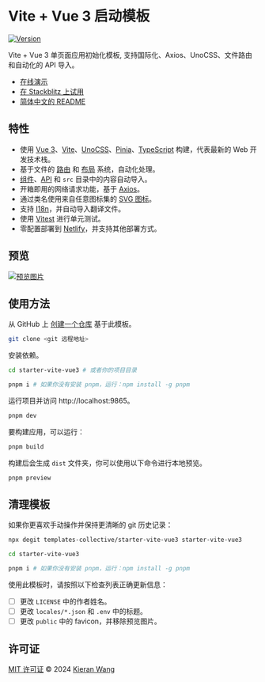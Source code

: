 # Vite + Vue 3 启动模板

[![Version](https://img.shields.io/github/v/release/templates-collective/starter-vite-vue3?style=flat&label=%20&color=%230d0d0d)](https://github.com/templates-collective/starter-vite-vue3/releases)

Vite + Vue 3 单页面应用初始化模板, 支持国际化、Axios、UnoCSS、文件路由和自动化的 API 导入。

- [在线演示](https://starter-vite-vue3.netlify.app/)
- [在 Stackblitz 上试用](https://stackblitz.com/github/templates-collective/starter-vite-vue3)
- [简体中文的 README](./README.zh-CN.md)

## 特性

- 使用 [Vue 3](https://github.com/vuejs/core)、[Vite](https://github.com/vitejs/vite)、[UnoCSS](https://github.com/antfu/unocss)、[Pinia](https://pinia.vuejs.org/)、[TypeScript](https://www.typescriptlang.org/) 构建，代表最新的 Web 开发技术栈。
- 基于文件的 [路由](./src/pages) 和 [布局](./src/layouts) 系统，自动化处理。
- [组件](https://github.com/antfu/unplugin-vue-components)、[API](https://github.com/antfu/unplugin-auto-import) 和 `src` 目录中的内容自动导入。
- 开箱即用的网络请求功能，基于 [Axios](https://axios-http.com/)。
- 通过类名使用来自任意图标集的 [SVG 图标](https://github.com/antfu/unocss/tree/main/packages/preset-icons)。
- 支持 [I18n](./locales)，并自动导入翻译文件。
- 使用 [Vitest](https://github.com/vitest-dev/vitest) 进行单元测试。
- 零配置部署到 [Netlify](https://app.netlify.com/)，并支持其他部署方式。

## 预览

[![预览图片](https://github.com/templates-collective/.github/blob/main/preview/starter-vite-vue3.png)](https://starter-vite-vue3.netlify.app/)

## 使用方法

从 GitHub 上 [创建一个仓库](https://github.com/templates-collective/starter-vite-vue3/generate) 基于此模板。

```bash
git clone <git 远程地址>
```

安装依赖。

```bash
cd starter-vite-vue3 # 或者你的项目目录

pnpm i # 如果你没有安装 pnpm，运行：npm install -g pnpm
```

运行项目并访问 http://localhost:9865。

```bash
pnpm dev
```

要构建应用，可以运行：

```bash
pnpm build
```

构建后会生成 `dist` 文件夹，你可以使用以下命令进行本地预览。

```bash
pnpm preview
```

## 清理模板

如果你更喜欢手动操作并保持更清晰的 git 历史记录：

```bash
npx degit templates-collective/starter-vite-vue3 starter-vite-vue3

cd starter-vite-vue3

pnpm i # 如果你没有安装 pnpm，运行：npm install -g pnpm
```

使用此模板时，请按照以下检查列表正确更新信息：

- [ ] 更改 `LICENSE` 中的作者姓名。
- [ ] 更改 `locales/*.json` 和 `.env` 中的标题。
- [ ] 更改 `public` 中的 favicon，并移除预览图片。

## 许可证

[MIT 许可证](./LICENSE) © 2024 [Kieran Wang](https://github.com/kieranwv/)
